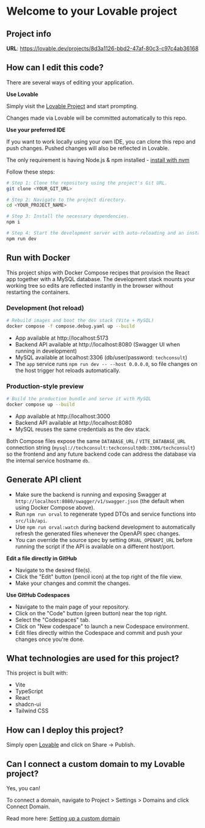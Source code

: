 # Welcome to your Lovable project

## Project info

**URL**: https://lovable.dev/projects/8d3a1126-bbd2-47af-80c3-c97c4ab36168

## How can I edit this code?

There are several ways of editing your application.

**Use Lovable**

Simply visit the [Lovable Project](https://lovable.dev/projects/8d3a1126-bbd2-47af-80c3-c97c4ab36168) and start prompting.

Changes made via Lovable will be committed automatically to this repo.

**Use your preferred IDE**

If you want to work locally using your own IDE, you can clone this repo and push changes. Pushed changes will also be reflected in Lovable.

The only requirement is having Node.js & npm installed - [install with nvm](https://github.com/nvm-sh/nvm#installing-and-updating)

Follow these steps:

```sh
# Step 1: Clone the repository using the project's Git URL.
git clone <YOUR_GIT_URL>

# Step 2: Navigate to the project directory.
cd <YOUR_PROJECT_NAME>

# Step 3: Install the necessary dependencies.
npm i

# Step 4: Start the development server with auto-reloading and an instant preview.
npm run dev
```

## Run with Docker

This project ships with Docker Compose recipes that provision the React app together with a MySQL database. The development stack mounts your working tree so edits are reflected instantly in the browser without restarting the containers.

### Development (hot reload)

```sh
# Rebuild images and boot the dev stack (Vite + MySQL)
docker compose -f compose.debug.yaml up --build
```

- App available at http://localhost:5173
- Backend API available at http://localhost:8080 (Swagger UI when running in development)
- MySQL available at localhost:3306 (db/user/password: `techconsult`)
- The `app` service runs `npm run dev -- --host 0.0.0.0`, so file changes on the host trigger hot reloads automatically.

### Production-style preview

```sh
# Build the production bundle and serve it with MySQL
docker compose up --build
```

- App available at http://localhost:3000
- Backend API available at http://localhost:8080
- MySQL reuses the same credentials as the dev stack.

Both Compose files expose the same `DATABASE_URL` / `VITE_DATABASE_URL` connection string (`mysql://techconsult:techconsult@db:3306/techconsult`) so the frontend and any future backend code can address the database via the internal service hostname `db`.

## Generate API client

- Make sure the backend is running and exposing Swagger at `http://localhost:8080/swagger/v1/swagger.json` (the default when using Docker Compose above).
- Run `npm run orval` to regenerate typed DTOs and service functions into `src/lib/api`.
- Use `npm run orval:watch` during backend development to automatically refresh the generated files whenever the OpenAPI spec changes.
- You can override the source spec by setting `ORVAL_OPENAPI_URL` before running the script if the API is available on a different host/port.

**Edit a file directly in GitHub**

- Navigate to the desired file(s).
- Click the "Edit" button (pencil icon) at the top right of the file view.
- Make your changes and commit the changes.

**Use GitHub Codespaces**

- Navigate to the main page of your repository.
- Click on the "Code" button (green button) near the top right.
- Select the "Codespaces" tab.
- Click on "New codespace" to launch a new Codespace environment.
- Edit files directly within the Codespace and commit and push your changes once you're done.

## What technologies are used for this project?

This project is built with:

- Vite
- TypeScript
- React
- shadcn-ui
- Tailwind CSS

## How can I deploy this project?

Simply open [Lovable](https://lovable.dev/projects/8d3a1126-bbd2-47af-80c3-c97c4ab36168) and click on Share -> Publish.

## Can I connect a custom domain to my Lovable project?

Yes, you can!

To connect a domain, navigate to Project > Settings > Domains and click Connect Domain.

Read more here: [Setting up a custom domain](https://docs.lovable.dev/features/custom-domain#custom-domain)
